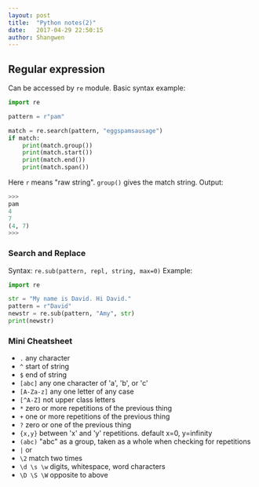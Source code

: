 ```yaml
---
layout: post
title:  "Python notes(2)"
date:   2017-04-29 22:50:15
author: Shangwen
---
```


## Regular expression

Can be accessed by `re` module.
Basic syntax example:
```python
import re

pattern = r"pam"

match = re.search(pattern, "eggspamsausage")
if match:
    print(match.group())
    print(match.start())
    print(match.end())
    print(match.span())
```
Here `r` means "raw string". `group()` gives the match string. 
Output:
```python
>>>
pam
4
7
(4, 7)
>>>
```
### Search and Replace
Syntax: `re.sub(pattern, repl, string, max=0)`
Example:
```python
import re

str = "My name is David. Hi David."
pattern = r"David"
newstr = re.sub(pattern, "Amy", str)
print(newstr)
```
### Mini Cheatsheet
+ `.` any character
+ `^` start of string
+ `$` end of string
+ `[abc]` any one character of 'a', 'b', or 'c'
+ `[A-Za-z]` any one letter of any case
+ `[^A-Z]` not upper class letters
+ `*` zero or more repetitions of the previous thing
+ `+` one or more repetitions of the previous thing
+ `?` zero or one of the previous thing
+ `{x,y}` between 'x' and 'y' repetitions. default x=0, y=infinity
+ `(abc)` "abc" as a group, taken as a whole when checking for repetitions
+ `|` or
+ `\2` match two times
+ `\d \s \w` digits, whitespace, word characters
+ `\D \S \W` opposite to above

